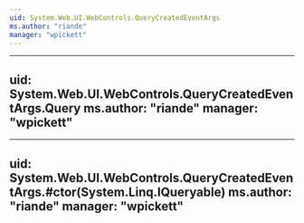 ```yaml
---
uid: System.Web.UI.WebControls.QueryCreatedEventArgs
ms.author: "riande"
manager: "wpickett"
---
```


---
uid: System.Web.UI.WebControls.QueryCreatedEventArgs.Query
ms.author: "riande"
manager: "wpickett"
---

---
uid: System.Web.UI.WebControls.QueryCreatedEventArgs.#ctor(System.Linq.IQueryable)
ms.author: "riande"
manager: "wpickett"
---
